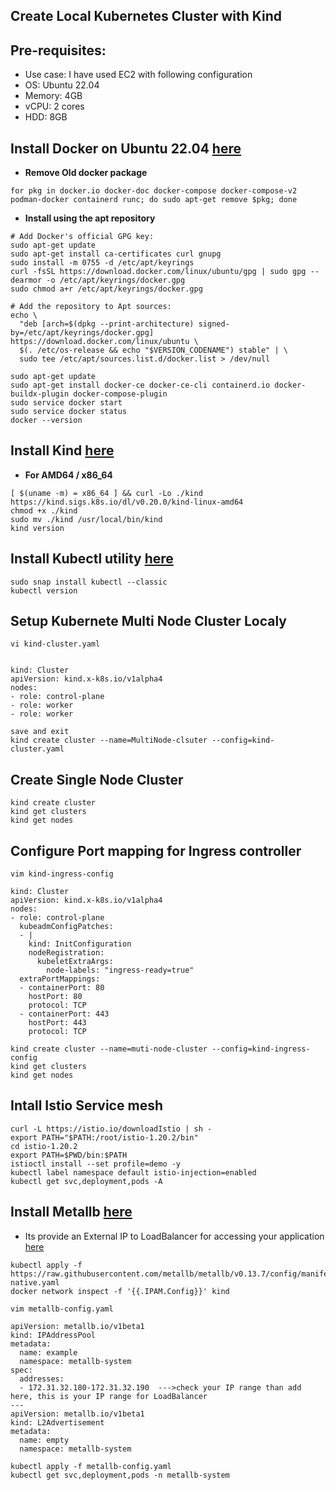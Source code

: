 ## Create Local Kubernetes Cluster with Kind

## Pre-requisites:
- Use case: I have used EC2 with following configuration
- OS: Ubuntu 22.04
- Memory: 4GB
- vCPU: 2 cores
- HDD: 8GB

## Install Docker on Ubuntu 22.04 [here](https://docs.docker.com/engine/install/ubuntu/)
- **Remove Old docker package**
```
for pkg in docker.io docker-doc docker-compose docker-compose-v2 podman-docker containerd runc; do sudo apt-get remove $pkg; done
```

- **Install using the apt repository**
```
# Add Docker's official GPG key:
sudo apt-get update
sudo apt-get install ca-certificates curl gnupg
sudo install -m 0755 -d /etc/apt/keyrings
curl -fsSL https://download.docker.com/linux/ubuntu/gpg | sudo gpg --dearmor -o /etc/apt/keyrings/docker.gpg
sudo chmod a+r /etc/apt/keyrings/docker.gpg

# Add the repository to Apt sources:
echo \
  "deb [arch=$(dpkg --print-architecture) signed-by=/etc/apt/keyrings/docker.gpg] https://download.docker.com/linux/ubuntu \
  $(. /etc/os-release && echo "$VERSION_CODENAME") stable" | \
  sudo tee /etc/apt/sources.list.d/docker.list > /dev/null

sudo apt-get update
sudo apt-get install docker-ce docker-ce-cli containerd.io docker-buildx-plugin docker-compose-plugin
sudo service docker start
sudo service docker status
docker --version
```

## Install Kind [here](https://kind.sigs.k8s.io/docs/user/quick-start/#installation)

-  **For AMD64 / x86_64**
```
[ $(uname -m) = x86_64 ] && curl -Lo ./kind https://kind.sigs.k8s.io/dl/v0.20.0/kind-linux-amd64
chmod +x ./kind
sudo mv ./kind /usr/local/bin/kind
kind version
```

## Install Kubectl utility [here](https://kubernetes.io/docs/tasks/tools/install-kubectl-linux/)
```
sudo snap install kubectl --classic
kubectl version
```

## Setup Kubernete Multi Node Cluster Localy

```
vi kind-cluster.yaml


kind: Cluster
apiVersion: kind.x-k8s.io/v1alpha4
nodes:
- role: control-plane
- role: worker
- role: worker

save and exit
kind create cluster --name=MultiNode-clsuter --config=kind-cluster.yaml

```
## Create Single Node Cluster
```
kind create cluster
kind get clusters
kind get nodes
```

## Configure Port mapping for Ingress controller
```
vim kind-ingress-config

kind: Cluster
apiVersion: kind.x-k8s.io/v1alpha4
nodes:
- role: control-plane
  kubeadmConfigPatches:
  - |
    kind: InitConfiguration
    nodeRegistration:
      kubeletExtraArgs:
        node-labels: "ingress-ready=true"
  extraPortMappings:
  - containerPort: 80
    hostPort: 80
    protocol: TCP
  - containerPort: 443
    hostPort: 443
    protocol: TCP

kind create cluster --name=muti-node-cluster --config=kind-ingress-config
kind get clusters
kind get nodes
``` 

## Intall Istio Service mesh

```
curl -L https://istio.io/downloadIstio | sh -
export PATH="$PATH:/root/istio-1.20.2/bin"
cd istio-1.20.2
export PATH=$PWD/bin:$PATH
istioctl install --set profile=demo -y
kubectl label namespace default istio-injection=enabled
kubectl get svc,deployment,pods -A

```

## Install Metallb [here](https://ubuntu.com/kubernetes/docs/metallb)
- Its provide an External IP to LoadBalancer for accessing your application [here](https://kind.sigs.k8s.io/docs/user/loadbalancer/)

```
kubectl apply -f https://raw.githubusercontent.com/metallb/metallb/v0.13.7/config/manifests/metallb-native.yaml
docker network inspect -f '{{.IPAM.Config}}' kind

vim metallb-config.yaml

apiVersion: metallb.io/v1beta1
kind: IPAddressPool
metadata:
  name: example
  namespace: metallb-system
spec:
  addresses:
  - 172.31.32.180-172.31.32.190  --->check your IP range than add here, this is your IP range for LoadBalancer
---
apiVersion: metallb.io/v1beta1
kind: L2Advertisement
metadata:
  name: empty
  namespace: metallb-system

kubectl apply -f metallb-config.yaml
kubectl get svc,deployment,pods -n metallb-system
```


